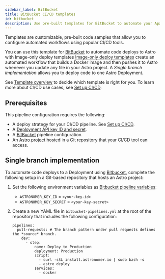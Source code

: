 ```yaml
---
sidebar_label: BitBucket
title: BitBucket CI/CD templates
id: bitbucket
description: Use pre-built templates for BitBucket to automate your Apache Airflow code deploys to Astro  
---
```


Templates are customizable, pre-built code samples that allow you to configure automated workflows using popular CI/CD tools. 
 
You can use this template for [BitBucket](https://bitbucket.org/product) to automate code deploys to Astro with Image-only deploy templates [Image-only deploy templates](template-overview.md#template-types) create an automated workflow that builds a Docker image and then pushes it to Astro whenever you update any file in your Astro project. A _Single branch implementation_ allows you to deploy code to one Astro Deployment. 

See [Template overview](template-overview.md) to decide which template is right for you. To learn more about CI/CD use cases, see [Set up CI/CD](set-up-ci-cd.md).

## Prerequisites

This pipeline configuration requires the following:

- A deploy strategy for your CI/CD pipeline. See [Set up CI/CD](set-up-ci-cd.md).
- A [Deployment API key ID and secret](api-keys.md).
- A [BitBucket](https://bitbucket.org/product) pipeline configuration.
- An [Astro project](create-project.md) hosted in a Git repository that your CI/CD tool can access.

## Single branch implementation

To automate code deploys to a Deployment using [Bitbucket](https://bitbucket.org/), complete the following setup in a Git-based repository that hosts an Astro project:

1. Set the following environment variables as [Bitbucket pipeline variables](https://support.atlassian.com/bitbucket-cloud/docs/variables-and-secrets/):

    - `ASTRONOMER_KEY_ID` = `<your-key-id>`
    - `ASTRONOMER_KEY_SECRET` = `<your-key-secret>`

2. Create a new YAML file in `bitbucket-pipelines.yml` at the root of the repository that includes the following configuration:

    ```
    pipelines:
      pull-requests: # The branch pattern under pull requests defines the *source* branch.
        dev:
          - step:
              name: Deploy to Production
              deployment: Production
              script:
                - curl -sSL install.astronomer.io | sudo bash -s
                - astro deploy
              services:
                - docker
    ```

